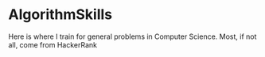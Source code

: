 # AlgorithmSkills
Here is where I train for general problems in Computer Science. Most, if not all, come from HackerRank
